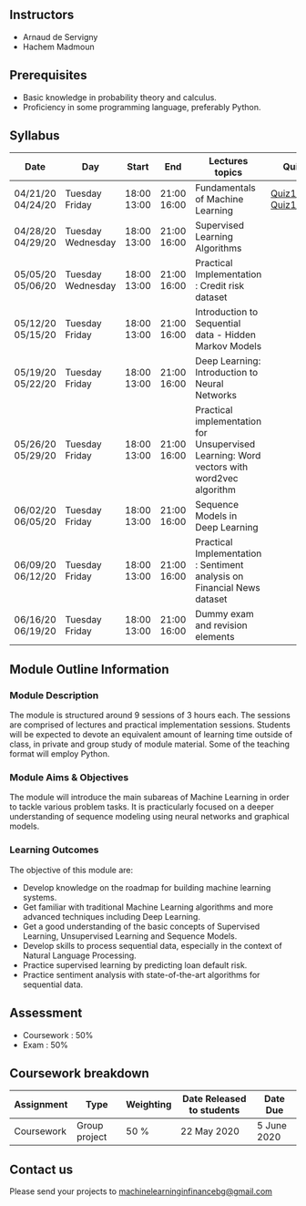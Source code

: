 ## Instructors

* Arnaud de Servigny 
* Hachem Madmoun 


## Prerequisites
* Basic knowledge in probability theory and calculus.
* Proficiency in some programming language, preferably Python. 

## Syllabus

| Date    | Day | Start | End | Lectures topics  | Quiz  | Programming Session | 
|----------- | ----------- | ----------- | ----------- | ----------- | ----------- |-----------|
| 04/21/20<br>04/24/20 | Tuesday<br>Friday | 18:00<br>13:00 | 21:00<br>16:00 |  Fundamentals of Machine Learning   |  [Quiz1_link](https://forms.gle/dQ56fMHfHc31jHQ96)   [Quiz1_pdf](Quiz/Quiz1.pdf "Quiz1 PDF") |[Code1](https://colab.research.google.com/drive/11oUfmfzmx4fpLedTbVXp_dRPf2YQYRMy) [Solution1](https://colab.research.google.com/drive/1kaP7SVbVObIfywE5YEJVO1iBBezWemQ4) |
| 04/28/20<br>04/29/20 |  Tuesday<br>Wednesday | 18:00<br>13:00 | 21:00<br>16:00 | Supervised Learning Algorithms | |[Code2](https://colab.research.google.com/drive/1JCWMkjKbewQrsKflY9W2HiKWf0Jca0XO) [Solution2](https://colab.research.google.com/drive/1O78bRAVgzkh2vz4w4ZqYGV2kqmFXW4-J) | 
| 05/05/20<br>05/06/20 |  Tuesday<br>Wednesday | 18:00<br>13:00 | 21:00<br>16:00 | Practical Implementation : Credit risk dataset | | |
| 05/12/20<br>05/15/20 |  Tuesday<br>Friday | 18:00<br>13:00 | 21:00<br>16:00 | Introduction to Sequential data - Hidden Markov Models | | |
| 05/19/20<br>05/22/20 |  Tuesday<br>Friday | 18:00<br>13:00 | 21:00<br>16:00 | Deep Learning: Introduction to Neural Networks | | | 
| 05/26/20<br>05/29/20 |  Tuesday<br>Friday | 18:00<br>13:00 | 21:00<br>16:00 | Practical implementation for Unsupervised Learning: Word vectors with word2vec algorithm| | |
| 06/02/20<br>06/05/20 |  Tuesday<br>Friday | 18:00<br>13:00 | 21:00<br>16:00 | Sequence Models in Deep Learning | | | 
| 06/09/20<br>06/12/20 |  Tuesday<br>Friday | 18:00<br>13:00 | 21:00<br>16:00 | Practical Implementation : Sentiment analysis on Financial News dataset | | | 
| 06/16/20<br>06/19/20 |  Tuesday<br>Friday | 18:00<br>13:00 | 21:00<br>16:00 | Dummy exam and revision elements | | | 


## Module Outline Information

### Module Description
The module is structured around 9 sessions of 3 hours each. The sessions are comprised of lectures and practical implementation sessions. Students will be expected to devote an equivalent amount of learning time outside of class, in private and group study of module material. Some of the teaching format will employ Python.

### Module Aims & Objectives
The module will introduce the main subareas of Machine Learning in order to tackle various problem tasks. It is practicularly focused on a deeper understanding of sequence modeling using neural networks and graphical models.  

### Learning Outcomes 

The objective of this module are:
* Develop knowledge on the roadmap for building machine learning systems.
* Get familiar with traditional Machine Learning algorithms and more advanced techniques including Deep Learning. 
* Get a good understanding of the basic concepts of Supervised Learning, Unsupervised Learning and Sequence Models.
* Develop skills to process sequential data, especially in the context of Natural Language Processing. 
* Practice supervised learning by predicting loan default risk.
* Practice sentiment analysis with state-of-the-art algorithms for sequential data.



## Assessment 

* Coursework : 50%
* Exam : 50% 

## Coursework breakdown

| Assignment    | Type | Weighting | Date Released to students | Date Due  | 
|-------------- | ---- | ---------- | ------------------------ | --------- | 
| Coursework  | Group project | 50 % |  22 May 2020 | 5 June 2020 |


## Contact us 
Please send your projects to machinelearninginfinancebg@gmail.com



